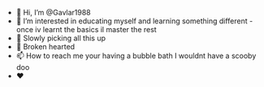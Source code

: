 - 👋 Hi, I’m @Gavlar1988
- 👀 I’m interested in educating myself and learning something different - once iv learnt the basics il master the rest
- 🌱 Slowly picking all this up 
- 💞️ Broken hearted 
- 📫 How to reach me your having a bubble bath I wouldnt have a scooby doo
- ❤️
<!---
Gavlar1988/Gavlar1988 is a ✨ special ✨ repository because its `README.md` (this file) appears on your GitHub profile.
You can click the Preview link to take a look at your changes.
--->
